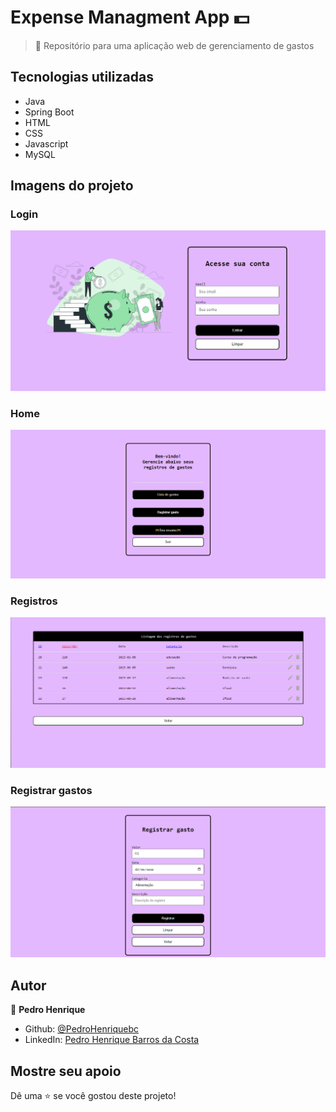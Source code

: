 
# Expense Managment App 💵


> 🏡 Repositório para uma aplicação web de gerenciamento de gastos

## Tecnologias utilizadas
* Java
* Spring Boot
* HTML
* CSS
* Javascript
* MySQL

## Imagens do projeto

### Login
![Tela de login](./frontend/assets/images/login.gif)

### Home
![Tela da Home](./frontend/assets/images/home.png)

### Registros
![Tela de Registros](./frontend/assets/images/registros.png)

### Registrar gastos
![Tela de registrar gastos](./frontend/assets/images/registrar-gasto.png)


## Autor
👤 **Pedro Henrique**
* Github: [@PedroHenriquebc](https://github.com/PedroHenriquebc)
* LinkedIn: [Pedro Henrique Barros da Costa](https://www.linkedin.com/in/pedro-henriquebc/)



## Mostre seu apoio

Dê uma ⭐️ se você gostou deste projeto!
